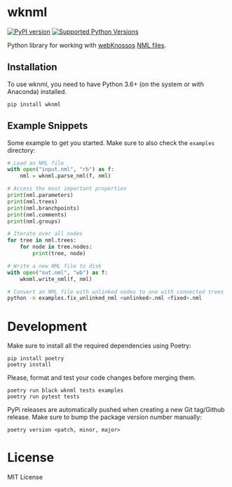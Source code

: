 # wknml
[![PyPI version](https://img.shields.io/pypi/v/wknml)](https://pypi.python.org/pypi/wknml)
[![Supported Python Versions](https://img.shields.io/pypi/pyversions/wknml.svg)](https://pypi.python.org/pypi/wknml)

Python library for working with [webKnossos](https://webknossos.org) [NML files](https://docs.webknossos.org/reference/data_formats#nml).

## Installation
To use wknml, you need to have Python 3.6+ (on the system or with Anaconda) installed.

```
pip install wknml
```

## Example Snippets
Some example to get you started. Make sure to also check the `examples` directory:
```python
# Load an NML file
with open("input.nml", "rb") as f:
    nml = wknml.parse_nml(f, nml)

# Access the most important properties
print(nml.parameters)
print(nml.trees)
print(nml.branchpoints)
print(nml.comments)
print(nml.groups)

# Iterate over all nodes
for tree in nml.trees:
    for node in tree.nodes:
        print(tree, node)

# Write a new NML file to disk
with open("out.nml", "wb") as f:
    wknml.write_nml(f, nml)
```

```bash
# Convert an NML file with unlinked nodes to one with connected trees
python -m examples.fix_unlinked_nml <unlinked>.nml <fixed>.nml
```

# Development
Make sure to install all the required dependencies using Poetry:
```
pip install poetry
poetry install
```

Please, format and test your code changes before merging them.
```
poetry run black wknml tests examples
poetry run pytest tests
```

PyPi releases are automatically pushed when creating a new Git tag/Github release. Make sure to bump the package version number manually:
```
poetry version <patch, minor, major>
```

# License

MIT License
